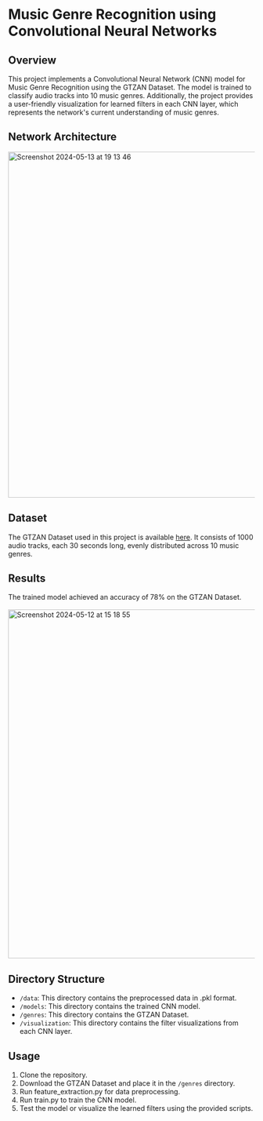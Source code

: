 # Music Genre Recognition using Convolutional Neural Networks

## Overview
This project implements a Convolutional Neural Network (CNN) model for Music Genre Recognition using the GTZAN Dataset. The model is trained to classify audio tracks into 10 music genres. Additionally, the project provides a user-friendly visualization for learned filters in each CNN layer, which represents the network's current understanding of music genres.

## Network Architecture

<img width="705" alt="Screenshot 2024-05-13 at 19 13 46" src="https://github.com/timchan9742/music-genre-recognition/assets/167204379/d7e6e044-a226-44c8-8cd0-13db4768593d">

## Dataset
The GTZAN Dataset used in this project is available [here](https://www.kaggle.com/datasets/andradaolteanu/gtzan-dataset-music-genre-classification). It consists of 1000 audio tracks, each 30 seconds long, evenly distributed across 10 music genres. 

## Results
The trained model achieved an accuracy of 78% on the GTZAN Dataset.
<br/><br/>
<img width="711" alt="Screenshot 2024-05-12 at 15 18 55" src="https://github.com/timchan9742/music-genre-recognition/assets/167204379/ddfcc4f8-d420-4f02-b737-adfeea9d3ca8">

## Directory Structure
- `/data`: This directory contains the preprocessed data in .pkl format.
- `/models`: This directory contains the trained CNN model.
- `/genres`: This directory contains the GTZAN Dataset.
- `/visualization`: This directory contains the filter visualizations from each CNN layer.

## Usage
1. Clone the repository.
2. Download the GTZAN Dataset and place it in the `/genres` directory.
3. Run feature_extraction.py for data preprocessing.
4. Run train.py to train the CNN model.
5. Test the model or visualize the learned filters using the provided scripts.
